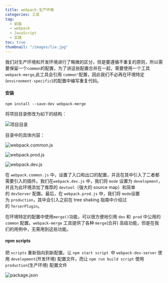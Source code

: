```yaml
---
title: webpack-生产环境
categories: 工具
tag:
  - 前端
  - webpack
  - JavaScript
  - 实践
toc: true
thumbnail: "/images/lie.jpg"
---
```

我们对生产环境和开发环境进行了略微的区分，但是要遵循不重复的原则，所以需要保留一个`common`的配置，为了讲这些配置合并在一起，需要使用一个工具`webpack-merge`,此工具会引用 `common"`配置，因此我们不必再在环境特定(`environment-specific`)的配置中编写重复代码。
#### 安装
```
npm install --save-dev webpack-merge
```
<!--more-->
将项目目录修改为如下的结构：

![项目目录](https://upload-images.jianshu.io/upload_images/13681871-377c71ae3b8afc2d.png?imageMogr2/auto-orient/strip%7CimageView2/2/w/1240)

目录中的具体内容：

![webpack.common.js](https://upload-images.jianshu.io/upload_images/13681871-b9fdf17870a9be9b.png?imageMogr2/auto-orient/strip%7CimageView2/2/w/1240)

![webpack.prod.js](https://upload-images.jianshu.io/upload_images/13681871-fad7647731d6e3fa.png?imageMogr2/auto-orient/strip%7CimageView2/2/w/1240)

![webpack.dev.js](https://upload-images.jianshu.io/upload_images/13681871-788d5bd076a49dfc.png?imageMogr2/auto-orient/strip%7CimageView2/2/w/1240)

在 `webpack.common.js` 中，设置了入口和出口的配置，并且在其中引入了二者都需要引入的插件。我们在`webpack.dev.js` 中，我们将 `mode` 设置为 `development`，并且为此环境添加了推荐的 `devtool`（强大的 source map）和简单的 `devServer` 配置。最后，在 `webpack.prod.js` 中，我们将 `mode`设置为 `production`，其中会引入之前在 tree shaking 指南中介绍过的 `TerserPlugin`。

在环境特定的配置中使用` merge() `功能，可以很方便地引用 `dev` 和` prod` 中公用的 `common` 配置。`webpack-merge` 工具提供了各种 `merge`(合并) 高级功能，但是在我们的用例中，无需用到这些功能。
#### npm scripts
把 `scripts` 重新指向到新配置。让 `npm start script `中 `webpack-dev-server` 使用 `development`(开发环境) 配置文件，而让 `npm run build script` 使用 `production`(生产环境) 配置文件

![package.json](https://upload-images.jianshu.io/upload_images/13681871-6a30fcf97e0b9e37.png?imageMogr2/auto-orient/strip%7CimageView2/2/w/1240)


